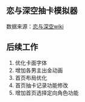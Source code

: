 ## 恋与深空抽卡模拟器
数据来源：[恋与深空wiki](https://wiki.biligame.com/lysk/%E9%A6%96%E9%A1%B5)

## 后续工作
1. 优化卡面字体
2. 增加各男主出金动画
3. 首页布局优化
4. 首页抽卡记录功能修改
5. 增加首页选择定向角色功能